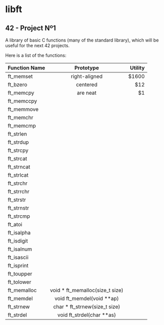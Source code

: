 # libft
## 42 - Project Nº1

A library of basic C functions (many of the standard library), which will be useful for the next 42 projects.

Here is a list of the functions:

| Function Name | Prototype     | Utility  |
| ------------- |:-------------:| --------:|
| ft_memset     | right-aligned | $1600 |
| ft_bzero      | centered      |   $12 |
| ft_memcpy     | are neat      |    $1 |
| ft_memccpy    | 
| ft_memmove    |
| ft_memchr     |
| ft_memcmp     |
| ft_strlen     |
| ft_strdup     |
| ft_strcpy     |
| ft_strcat     |
| ft_strncat    |
| ft_strlcat    |
| ft_strchr     |
| ft_strrchr    |
| ft_strstr     |
| ft_strnstr    |
| ft_strcmp     |
| ft_atoi       |
| ft_isalpha    |
| ft_isdigit    |
| ft_isalnum    |
| ft_isascii    |
| ft_isprint    |
| ft_toupper    |
| ft_tolower    |
| ft_memalloc   | void * ft_memalloc(size_t size) |
| ft_memdel     | void ft_memdel(void \*\*ap)     | |
| ft_strnew     | char * ft_strnew(size_t size)   | |
| ft_strdel     | void ft_strdel(char \*\*as)

